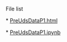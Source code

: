 <p>File list</p>

<p>* <a href="PreUdsDataP1.html/">PreUdsDataP1.html</a></p>
<p>* <a href="PreUdsDataP1.ipynb/">PreUdsDataP1.ipynb</a></p>
